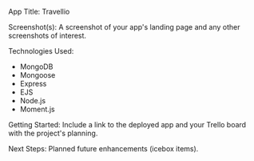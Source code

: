 App Title: Travellio

Screenshot(s): A screenshot of your app's landing page and any other screenshots of interest.

Technologies Used: 

- MongoDB
- Mongoose
- Express
- EJS
- Node.js
- Moment.js

Getting Started: Include a link to the deployed app and your Trello board with the project's planning.

Next Steps: Planned future enhancements (icebox items).

